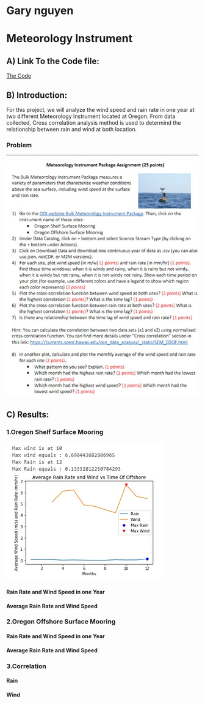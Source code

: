 # Gary nguyen
# Meteorology Instrument 
## A) Link To the Code file: 
[The Code](https://colab.research.google.com/drive/1guAe46VcQlW9cUdzwsCmEUx03yDrmLuo)
## B) Introduction:
For this project, we will analyze the wind speed and rain rate in one year at two different Meteorology Instrument located at Oregon. From data collected, Cross correlation analysis method is used to determind the relationship between rain and wind at both location.
### Problem
![](Project%202.jpg)
## C) Results:
### 1.Oregon Shelf Surface Mooring
![](Photo/AvgOffshore.jpg)
#### Rain Rate and Wind Speed in one Year
#### Average Rain Rate and Wind Speed
### 2.Oregon Offshore Surface Mooring
#### Rain Rate and Wind Speed in one Year
#### Average Rain Rate and Wind Speed
### 3.Correlation
#### Rain
#### Wind
